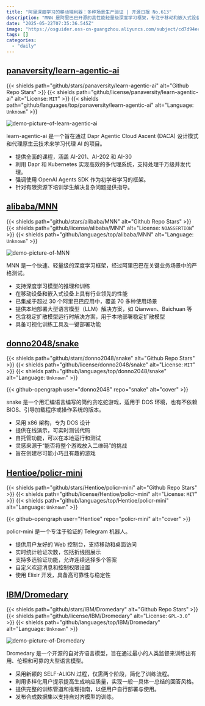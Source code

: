 ```yaml
---
title: "阿里深度学习的移动端利器：多种场景生产验证 | 开源日报 No.613"
description: "MNN 是阿里巴巴开源的高性能轻量级深度学习框架，专注于移动和嵌入式设备，支持模型推理/训练，提供 LLM 和稳定扩散本地部署方案，已广泛应用于阿里业务场景。"
date: "2025-05-22T07:35:36.545Z"
image: "https://osguider.oss-cn-guangzhou.aliyuncs.com/subject/cd7d94ec71f9ec1c5b33c7ba39b3b40b.png"
tags: []
categories:
  - "daily"
---
```


## [panaversity/learn-agentic-ai](https://github.com/panaversity/learn-agentic-ai)

{{< shields path="github/stars/panaversity/learn-agentic-ai" alt="Github Repo Stars" >}} {{< shields path="github/license/panaversity/learn-agentic-ai" alt="License: `MIT`" >}} {{< shields path="github/languages/top/panaversity/learn-agentic-ai" alt="Language: `Unknown`" >}}

![demo-picture-of-learn-agentic-ai](https://static.osguider.com/subject/github/panaversity/learn-agentic-ai/b61ecfa720cfcc33a61322e3d3b09e81.png)

learn-agentic-ai 是一个旨在通过 Dapr Agentic Cloud Ascent (DACA) 设计模式和代理原生云技术来学习代理 AI 的项目。

- 提供全面的课程，涵盖 AI-201、AI-202 和 AI-30
- 利用 Dapr 和 Kubernetes 实现高效的多代理系统，支持处理千万级并发代理。
- 强调使用 OpenAI Agents SDK 作为初学者学习的框架。
- 针对有限资源下培训学生解决复杂问题提供指导。
  
## [alibaba/MNN](https://github.com/alibaba/MNN)

{{< shields path="github/stars/alibaba/MNN" alt="Github Repo Stars" >}} {{< shields path="github/license/alibaba/MNN" alt="License: `NOASSERTION`" >}} {{< shields path="github/languages/top/alibaba/MNN" alt="Language: `Unknown`" >}}

![demo-picture-of-MNN](https://static.osguider.com/subject/github/alibaba/MNN/e2f14f1988c0cd1ec2437265c6a3046e.png)

MNN 是一个快速、轻量级的深度学习框架，经过阿里巴巴在关键业务场景中的严格测试。

- 支持深度学习模型的推理和训练
- 在移动设备和嵌入式设备上具有行业领先的性能
- 已集成于超过 30 个阿里巴巴应用中，覆盖 70 多种使用场景
- 提供本地部署大型语言模型（LLM）解决方案，如 Qianwen、Baichuan 等
- 包含稳定扩散模型运行时解决方案，用于本地部署稳定扩散模型
- 具备可视化训练工具及一键部署功能
  
## [donno2048/snake](https://github.com/donno2048/snake)

{{< shields path="github/stars/donno2048/snake" alt="Github Repo Stars" >}} {{< shields path="github/license/donno2048/snake" alt="License: `MIT`" >}} {{< shields path="github/languages/top/donno2048/snake" alt="Language: `Unknown`" >}}

{{< github-opengraph user="donno2048" repo="snake" alt="cover" >}}

snake 是一个用汇编语言编写的简约贪吃蛇游戏，适用于 DOS 环境，也有不依赖 BIOS、引导加载程序或操作系统的版本。

- 采用 x86 架构，专为 DOS 设计
- 提供在线演示，可实时测试代码
- 自托管功能，可以在本地运行和测试
- 灵感来源于“能否将整个游戏放入二维码”的挑战
- 旨在创建尽可能小巧且有趣的游戏
  
## [Hentioe/policr-mini](https://github.com/Hentioe/policr-mini)

{{< shields path="github/stars/Hentioe/policr-mini" alt="Github Repo Stars" >}} {{< shields path="github/license/Hentioe/policr-mini" alt="License: `MIT`" >}} {{< shields path="github/languages/top/Hentioe/policr-mini" alt="Language: `Unknown`" >}}

{{< github-opengraph user="Hentioe" repo="policr-mini" alt="cover" >}}

policr-mini 是一个专注于验证的 Telegram 机器人。

- 提供用户友好的 Web 控制台，支持移动和桌面访问
- 实时统计验证次数，包括折线图展示
- 支持多选验证功能，允许连续选择多个答案
- 自定义欢迎消息和控制权限设置
- 使用 Elixir 开发，具备高可靠性与稳定性
  
## [IBM/Dromedary](https://github.com/IBM/Dromedary)

{{< shields path="github/stars/IBM/Dromedary" alt="Github Repo Stars" >}} {{< shields path="github/license/IBM/Dromedary" alt="License: `GPL-3.0`" >}} {{< shields path="github/languages/top/IBM/Dromedary" alt="Language: `Unknown`" >}}

![demo-picture-of-Dromedary](https://static.osguider.com/subject/github/IBM/Dromedary/cb20b76743bda615453031e577f16213.png)

Dromedary 是一个开源的自对齐语言模型，旨在通过最小的人类监督来训练出有用、伦理和可靠的大型语言模型。

- 采用新颖的 SELF-ALIGN 过程，仅需两个阶段，简化了训练流程。
- 利用多样化用户提示提高生成响应质量，实现一般—具体—总结的回答风格。
- 提供完整的训练管道和推理指南，以便用户自行部署与使用。
- 发布合成数据集以支持自对齐模型的训练。
  
